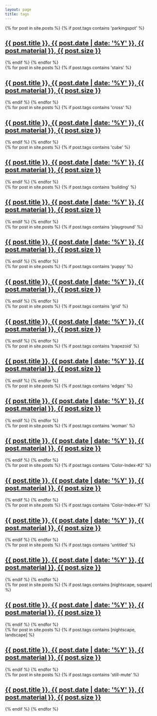 ```yaml
---
layout: page
title: tags
---
```

<div class = "posts">
<!--parkingspot section-->
<article>
    {% for post in site.posts %} <!-- 포스트 전체 리스트를 호출한다 -->
      {% if post.tags contains 'parkingspot' %} <!-- 호출된 포스트 리스트 중 'parkingspot' 태그가 포함된 포스트를 걸러낸다 -->
        <h1><a href="{{ site.baseurl }}{{ post.url }}">{{ post.title }}, {{ post.date | date: '%Y' }}, {{ post.material }}, {{ post.size }}</a></h1>
      {% endif  %}
    {% endfor %}
</article>

<!--stairs section-->
<article>
    {% for post in site.posts %}
      {% if post.tags contains 'stairs' %}
        <h1><a href="{{ site.baseurl }}{{ post.url }}">{{ post.title }}, {{ post.date | date: '%Y' }}, {{ post.material }}, {{ post.size }}</a></h1>
      {% endif  %}
    {% endfor %}
</article>

<!--cross section-->
<article>
    {% for post in site.posts %}
      {% if post.tags contains 'cross' %}
        <h1><a href="{{ site.baseurl }}{{ post.url }}">{{ post.title }}, {{ post.date | date: '%Y' }}, {{ post.material }}, {{ post.size }}</a></h1>
      {% endif  %}
    {% endfor %}
</article>

<!--cube section-->
<article>
    {% for post in site.posts %}
      {% if post.tags contains 'cube' %}
        <h1><a href="{{ site.baseurl }}{{ post.url }}">{{ post.title }}, {{ post.date | date: '%Y' }}, {{ post.material }}, {{ post.size }}</a></h1>
      {% endif  %}
    {% endfor %}
</article>

<!--building section-->
<article>
    {% for post in site.posts %}
      {% if post.tags contains 'building' %}
        <h1><a href="{{ site.baseurl }}{{ post.url }}">{{ post.title }}, {{ post.date | date: '%Y' }}, {{ post.material }}, {{ post.size }}</a></h1>
      {% endif  %}
    {% endfor %}
</article>

<!--playground section-->
<article>
    {% for post in site.posts %}
      {% if post.tags contains 'playground' %}
        <h1><a href="{{ site.baseurl }}{{ post.url }}">{{ post.title }}, {{ post.date | date: '%Y' }}, {{ post.material }}, {{ post.size }}</a></h1>
      {% endif  %}
    {% endfor %}
</article>

<!--puppy section-->
<article>
    {% for post in site.posts %}
      {% if post.tags contains 'puppy' %}
        <h1><a href="{{ site.baseurl }}{{ post.url }}">{{ post.title }}, {{ post.date | date: '%Y' }}, {{ post.material }}, {{ post.size }}</a></h1>
      {% endif  %}
    {% endfor %}
</article>

<!--grid section-->
<article>
    {% for post in site.posts %}
      {% if post.tags contains 'grid' %}
        <h1><a href="{{ site.baseurl }}{{ post.url }}">{{ post.title }}, {{ post.date | date: '%Y' }}, {{ post.material }}, {{ post.size }}</a></h1>
      {% endif  %}
    {% endfor %}
</article>

<!--trapezoid section-->
<article>
    {% for post in site.posts %}
      {% if post.tags contains 'trapezoid' %}
        <h1><a href="{{ site.baseurl }}{{ post.url }}">{{ post.title }}, {{ post.date | date: '%Y' }}, {{ post.material }}, {{ post.size }}</a></h1>
      {% endif  %}
    {% endfor %}
</article>

<!--edges section-->
<article>
    {% for post in site.posts %}
      {% if post.tags contains 'edges' %}
        <h1><a href="{{ site.baseurl }}{{ post.url }}">{{ post.title }}, {{ post.date | date: '%Y' }}, {{ post.material }}, {{ post.size }}</a></h1>
      {% endif  %}
    {% endfor %}
</article>

<!--woman section-->
<article>
    {% for post in site.posts %}
      {% if post.tags contains 'woman' %}
        <h1><a href="{{ site.baseurl }}{{ post.url }}">{{ post.title }}, {{ post.date | date: '%Y' }}, {{ post.material }}, {{ post.size }}</a></h1>
      {% endif  %}
    {% endfor %}
</article>

<!--Color-Index-#2 section-->
<article>
    {% for post in site.posts %}
      {% if post.tags contains 'Color-Index-#2' %}
        <h1><a href="{{ site.baseurl }}{{ post.url }}">{{ post.title }}, {{ post.date | date: '%Y' }}, {{ post.material }}, {{ post.size }}</a></h1>
      {% endif  %}
    {% endfor %}
</article>

<!--stairs section-->
<article>
    {% for post in site.posts %}
      {% if post.tags contains 'Color-Index-#1' %}
        <h1><a href="{{ site.baseurl }}{{ post.url }}">{{ post.title }}, {{ post.date | date: '%Y' }}, {{ post.material }}, {{ post.size }}</a></h1>
      {% endif  %}
    {% endfor %}
</article>
</div>

<!--untitled section-->
<article>
    {% for post in site.posts %}
      {% if post.tags contains 'untitled' %}
        <h1><a href="{{ site.baseurl }}{{ post.url }}">{{ post.title }}, {{ post.date | date: '%Y' }}, {{ post.material }}, {{ post.size }}</a></h1>
      {% endif  %}
    {% endfor %}
</article>
</div>

<!--nightscape section-->
<article>
    {% for post in site.posts %}
      {% if post.tags contains [nightscape, square]  %}
        <h1><a href="{{ site.baseurl }}{{ post.url }}">{{ post.title }}, {{ post.date | date: '%Y' }}, {{ post.material }}, {{ post.size }}</a></h1>
      {% endif  %}
    {% endfor %}
</article>

<!--nightscape section-->
<article>
    {% for post in site.posts %}
      {% if post.tags contains [nightscape, landscape] %}
        <h1><a href="{{ site.baseurl }}{{ post.url }}">{{ post.title }}, {{ post.date | date: '%Y' }}, {{ post.material }}, {{ post.size }}</a></h1>
      {% endif  %}
    {% endfor %}
</article>

<!--still mute section-->
<article>
    {% for post in site.posts %}
      {% if post.tags contains 'still-mute' %}
        <h1><a href="{{ site.baseurl }}{{ post.url }}">{{ post.title }}, {{ post.date | date: '%Y' }}, {{ post.material }}, {{ post.size }}</a></h1>
      {% endif  %}
    {% endfor %}
</article>

